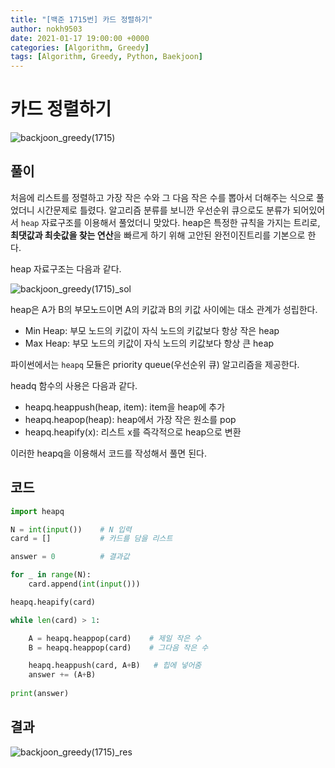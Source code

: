 ```yaml
---
title: "[백준 1715번] 카드 정렬하기"
author: nokh9503
date: 2021-01-17 19:00:00 +0000
categories: [Algorithm, Greedy]
tags: [Algorithm, Greedy, Python, Baekjoon]
---
```


# 카드 정렬하기

![backjoon_greedy(1715)](/assets/img/algorithm/backjoon/string/backjoon_greedy(1715).png)

## 풀이

처음에 리스트를 정렬하고 가장 작은 수와 그 다음 작은 수를 뽑아서 더해주는 식으로 풀었더니 시간문제로 틀렸다. 알고리즘 분류를 보니깐 우선순위 큐으로도 분류가 되어있어서 `heap` 자료구조를 이용해서 풀었더니 맞았다. heap은 특정한 규칙을 가지는 트리로, **최댓값과 최솟값을 찾는 연산**을 빠르게 하기 위해 고안된 완전이진트리를 기본으로 한다.

heap 자료구조는 다음과 같다.

![backjoon_greedy(1715)_sol](/assets/img/algorithm/backjoon/string/backjoon_greedy(1715)_sol.png)

heap은 A가 B의 부모노드이면 A의 키값과 B의 키값 사이에는 대소 관계가 성립한다.

* Min Heap: 부모 노드의 키값이 자식 노드의 키값보다 항상 작은 heap
* Max Heap: 부모 노드의 키값이 자식 노드의 키값보다 항상 큰 heap

파이썬에서는 `heapq` 모듈은 priority queue(우선순위 큐) 알고리즘을 제공한다.

headq 함수의 사용은 다음과 같다.

* heapq.heappush(heap, item): item을 heap에 추가
* heapq.heapop(heap): heap에서 가장 작은 원소를 pop
* heapq.heapify(x): 리스트 x를 즉각적으로 heap으로 변환

이러한 heapq을 이용해서 코드를 작성해서 풀면 된다.

## 코드

```python
import heapq

N = int(input())    # N 입력
card = []           # 카드를 담을 리스트

answer = 0          # 결과값

for _ in range(N):
    card.append(int(input()))

heapq.heapify(card)

while len(card) > 1:

    A = heapq.heappop(card)    # 제일 작은 수
    B = heapq.heappop(card)    # 그다음 작은 수

    heapq.heappush(card, A+B)   # 힙에 넣어줌
    answer += (A+B)
    
print(answer)
```

## 결과

![backjoon_greedy(1715)_res](/assets/img/algorithm/backjoon/string/backjoon_greedy(1715)_res.png)
